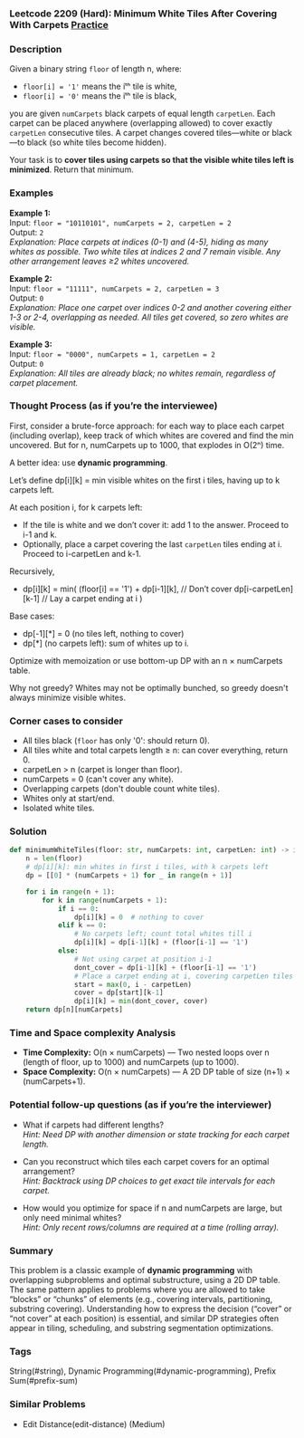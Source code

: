 ### Leetcode 2209 (Hard): Minimum White Tiles After Covering With Carpets [Practice](https://leetcode.com/problems/minimum-white-tiles-after-covering-with-carpets)

### Description  
Given a binary string `floor` of length n, where:
- `floor[i] = '1'` means the iᵗʰ tile is white,
- `floor[i] = '0'` means the iᵗʰ tile is black,

you are given `numCarpets` black carpets of equal length `carpetLen`. Each carpet can be placed anywhere (overlapping allowed) to cover exactly `carpetLen` consecutive tiles. A carpet changes covered tiles—white or black—to black (so white tiles become hidden). 

Your task is to **cover tiles using carpets so that the visible white tiles left is minimized**. Return that minimum.

### Examples  

**Example 1:**  
Input: `floor = "10110101", numCarpets = 2, carpetLen = 2`  
Output: `2`  
*Explanation: Place carpets at indices (0-1) and (4-5), hiding as many whites as possible. Two white tiles at indices 2 and 7 remain visible. Any other arrangement leaves ≥2 whites uncovered.*

**Example 2:**  
Input: `floor = "11111", numCarpets = 2, carpetLen = 3`  
Output: `0`  
*Explanation: Place one carpet over indices 0-2 and another covering either 1-3 or 2-4, overlapping as needed. All tiles get covered, so zero whites are visible.*

**Example 3:**  
Input: `floor = "0000", numCarpets = 1, carpetLen = 2`  
Output: `0`  
*Explanation: All tiles are already black; no whites remain, regardless of carpet placement.*

### Thought Process (as if you’re the interviewee)  
First, consider a brute-force approach: for each way to place each carpet (including overlap), keep track of which whites are covered and find the min uncovered. But for n, numCarpets up to 1000, that explodes in O(2ⁿ) time.

A better idea: use **dynamic programming**.

Let’s define dp[i][k] = min visible whites on the first i tiles, having up to k carpets left.

At each position i, for k carpets left:
- If the tile is white and we don’t cover it: add 1 to the answer. Proceed to i-1 and k.
- Optionally, place a carpet covering the last `carpetLen` tiles ending at i. Proceed to i-carpetLen and k-1.

Recursively, 
- dp[i][k] = min(
    (floor[i] == '1') + dp[i-1][k],                   // Don’t cover
    dp[i-carpetLen][k-1]                              // Lay a carpet ending at i
)

Base cases: 
- dp[-1][*] = 0  (no tiles left, nothing to cover)
- dp[*]       (no carpets left): sum of whites up to i.

Optimize with memoization or use bottom-up DP with an n × numCarpets table.

Why not greedy? Whites may not be optimally bunched, so greedy doesn't always minimize visible whites.

### Corner cases to consider  
- All tiles black (`floor` has only '0': should return 0).
- All tiles white and total carpets length ≥ n: can cover everything, return 0.
- carpetLen > n (carpet is longer than floor).
- numCarpets = 0 (can't cover any white).
- Overlapping carpets (don't double count white tiles).
- Whites only at start/end.
- Isolated white tiles.

### Solution

```python
def minimumWhiteTiles(floor: str, numCarpets: int, carpetLen: int) -> int:
    n = len(floor)
    # dp[i][k]: min whites in first i tiles, with k carpets left
    dp = [[0] * (numCarpets + 1) for _ in range(n + 1)]

    for i in range(n + 1):
        for k in range(numCarpets + 1):
            if i == 0:
                dp[i][k] = 0  # nothing to cover
            elif k == 0:
                # No carpets left; count total whites till i
                dp[i][k] = dp[i-1][k] + (floor[i-1] == '1')
            else:
                # Not using carpet at position i-1
                dont_cover = dp[i-1][k] + (floor[i-1] == '1')
                # Place a carpet ending at i, covering carpetLen tiles
                start = max(0, i - carpetLen)
                cover = dp[start][k-1]
                dp[i][k] = min(dont_cover, cover)
    return dp[n][numCarpets]
```

### Time and Space complexity Analysis  

- **Time Complexity:** O(n × numCarpets) — Two nested loops over n (length of floor, up to 1000) and numCarpets (up to 1000).
- **Space Complexity:** O(n × numCarpets) — A 2D DP table of size (n+1) × (numCarpets+1).

### Potential follow-up questions (as if you’re the interviewer)  

- What if carpets had different lengths?  
  *Hint: Need DP with another dimension or state tracking for each carpet length.*

- Can you reconstruct which tiles each carpet covers for an optimal arrangement?  
  *Hint: Backtrack using DP choices to get exact tile intervals for each carpet.*

- How would you optimize for space if n and numCarpets are large, but only need minimal whites?  
  *Hint: Only recent rows/columns are required at a time (rolling array).*

### Summary
This problem is a classic example of **dynamic programming** with overlapping subproblems and optimal substructure, using a 2D DP table. The same pattern applies to problems where you are allowed to take “blocks” or “chunks” of elements (e.g., covering intervals, partitioning, substring covering). Understanding how to express the decision (“cover” or “not cover” at each position) is essential, and similar DP strategies often appear in tiling, scheduling, and substring segmentation optimizations.

### Tags
String(#string), Dynamic Programming(#dynamic-programming), Prefix Sum(#prefix-sum)

### Similar Problems
- Edit Distance(edit-distance) (Medium)